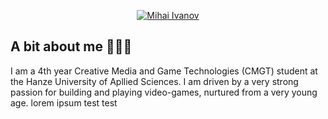<link rel="stylesheet" type='text/css' href="https://cdn.jsdelivr.net/gh/devicons/devicon@latest/devicon.min.css" />
          
<p align="center">
  <a href="https://github.com/CodringherAndFenn">
    <img src="https://fontmeme.com/permalink/250117/b5a4a0703143a5a53a42a0fe18d1c778.png" alt="Mihai Ivanov" /></a>
</p>

## A bit about me 👀👀👀

I am a 4th year Creative Media and Game Technologies (CMGT) student at the Hanze University of Apllied Sciences. I am driven by a very strong passion for building and playing video-games, nurtured from a very young age.
lorem ipsum test test


